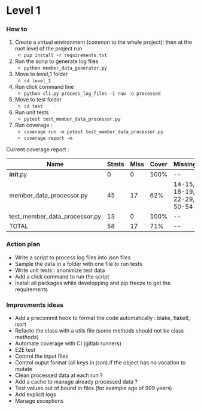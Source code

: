 # Level 1

### How to

1. Create a virtual environment (common to the whole project); then at the root level of the project run
   - `pip install -r requirements.txt`
2. Run the scrip to generate log files
   - `python member_data_generator.py`
3. Move to level_1 folder 
   - `cd level_1`
4. Run click command line
   - `python cli.py process_log_files -i raw -o processed`
5. Move to test folder 
   - `cd test`
6. Run unit tests 
   - `pytest test_member_data_processor.py`
7. Run coverage : 
   - `coverage run -m pytest test_member_data_processor.py`
   - `coverage report -m`

Current coverage report : 

Name                                | Stmts   | Miss | Cover | Missing 
------------------------------------|---------|------|-------|-------- 
__init__.py                         | 0       | 0    | 100%  |-- 
member_data_processor.py            | 45      | 17   | 62%   | 14-15, 18-19, 22-29, 50-54 
test_member_data_processor.py       | 13      | 0    | 100%  |-- 
TOTAL                               | 58      | 17   | 71%   |-- 

### Action plan
- Write a script to process log files into json files
- Sample the data in a folder with one file to run tests 
- Write unit tests : anonimize test data
- Add a click command to run the script
- Install all packages while developping and pip freeze to get the requirements

### Improvments ideas
- Add a precommit hook to format the code automatically : blake, flake8, isort 
- Refacto the class with a utils file (some methods should not be class methods)
- Automate coverage with CI (gitlab runners)
- E2E test
- Control the input files 
- Control ouput format (all keys in json) if the object has no vocation to mutate
- Clean processed data at each run ? 
- Add a cache to manage already processed data ?
- Test values out of bound in files (for example age of 999 years)
- Add explicit logs
- Manage exceptions